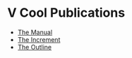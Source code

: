 # V Cool Publications

- [The Manual](https://themanual.org/)
- [The Increment](https://increment.com/)
- [The Outline](https://theoutline.com/)

